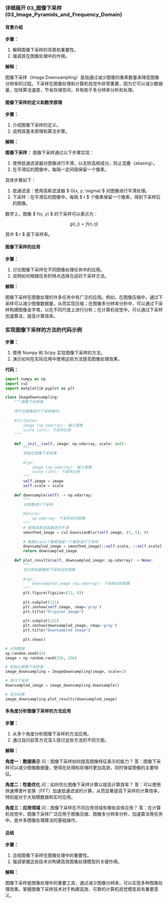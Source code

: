 ### 详细展开 03_图像下采样 (03_Image_Pyramids_and_Frequency_Domain)

#### 背景介绍

**步骤：**

1. 解释图像下采样的背景和重要性。
2. 强调其在图像处理中的作用。

**解释：**

图像下采样（Image Downsampling）是指通过减少图像的像素数量来降低图像分辨率的过程。下采样在图像处理和计算机视觉中非常重要，因为它可以减少数据量，加快算法速度，节省存储空间，并有助于多分辨率分析和处理。

#### 图像下采样的定义和数学原理

**步骤：**

1. 介绍图像下采样的定义。
2. 说明其基本原理和算法步骤。

**解释：**

**图像下采样：** 图像下采样通过以下步骤实现：
1. 使用低通滤波器对图像进行平滑，以去除高频成分，防止混叠（aliasing）。
2. 在平滑后的图像中，每隔一定间隔保留一个像素。

具体步骤如下：
1. 低通滤波：使用高斯滤波器 $ G(x, y; \sigma) $ 对图像进行平滑处理。
2. 下采样：在平滑后的图像中，每隔 $ r $ 个像素保留一个像素，得到下采样后的图像。

数学上，图像 $ f(x, y) $ 的下采样可以表示为：

$$ g(i, j) = f(ri, rj) $$

其中 $ r $ 是下采样率。

#### 图像下采样的应用

**步骤：**

1. 讨论图像下采样在不同图像处理任务中的应用。
2. 说明如何根据任务的特点选择合适的下采样方法。

**解释：**

图像下采样在图像处理的许多任务中有广泛的应用。例如，在图像压缩中，通过下采样可以减少图像数据量，从而实现压缩；在图像多分辨率分析中，可以通过下采样构建图像金字塔，以在不同尺度上进行分析；在计算机视觉中，可以通过下采样加速算法，提高计算效率。

### 实现图像下采样的方法的代码示例

**步骤：**

1. 使用 Numpy 和 Scipy 实现图像下采样的方法。
2. 演示如何在实际应用中使用这些方法提高图像处理效果。

**代码：**

```python
import numpy as np
import cv2
import matplotlib.pyplot as plt

class ImageDownsampling:
    """图像下采样类
    
    用于对图像进行下采样操作。
    
    Attributes:
        image (np.ndarray): 输入图像
        scale (int): 下采样比例
    """
    
    def __init__(self, image: np.ndarray, scale: int):
        """
        初始化图像下采样类
        
        Args:
            image (np.ndarray): 输入图像
            scale (int): 下采样比例
        """
        self.image = image
        self.scale = scale
    
    def downsample(self) -> np.ndarray:
        """
        对图像进行下采样
        
        Returns:
            np.ndarray: 下采样后的图像
        """
        # 使用高斯滤波器进行平滑
        smoothed_image = cv2.GaussianBlur(self.image, (5, 5), 0)
        
        # 每隔scale个像素保留一个像素进行下采样
        downsampled_image = smoothed_image[::self.scale, ::self.scale]
        return downsampled_image
    
    def plot_results(self, downsampled_image: np.ndarray) -> None:
        """
        显示原始图像和下采样后的图像
        
        Args:
            downsampled_image (np.ndarray): 下采样后的图像
        """
        plt.figure(figsize=(12, 6))
        
        plt.subplot(121)
        plt.imshow(self.image, cmap='gray')
        plt.title("Original Image")
        
        plt.subplot(122)
        plt.imshow(downsampled_image, cmap='gray')
        plt.title("Downsampled Image")
        
        plt.show()

# 示例数据
np.random.seed(42)
image = np.random.rand(256, 256)

# 初始化图像下采样类
image_downsampling = ImageDownsampling(image, scale=2)

# 进行下采样
downsampled_image = image_downsampling.downsample()

# 显示结果
image_downsampling.plot_results(downsampled_image)
```

#### 多角度分析图像下采样的方法应用

**步骤：**

1. 从多个角度分析图像下采样的方法应用。
2. 通过自问自答方式深入探讨这些方法的不同方面。

**解释：**

**角度一：数据表示**
问：图像下采样如何提高图像特征表示的能力？
答：图像下采样可以减少图像数据量，使得在处理和存储时更加高效，同时保留图像的主要特征。

**角度二：性能优化**
问：如何优化图像下采样计算以提高计算效率？
答：可以使用快速傅里叶变换（FFT）加速低通滤波的计算，从而显著提高下采样的计算效率，特别是对于大规模数据和实时应用。

**角度三：应用领域**
问：图像下采样在不同应用领域有哪些具体应用？
答：在计算机视觉中，图像下采样广泛应用于图像压缩、图像多分辨率分析、加速算法等任务中，是许多图像处理算法的基础操作。

#### 总结

**步骤：**

1. 总结图像下采样在图像处理中的重要性。
2. 强调掌握这些技术对构建高效图像处理模型的关键作用。

**解释：**

图像下采样是图像处理中的重要工具，通过减少图像分辨率，可以实现多种图像处理效果。掌握图像下采样技术对于构建高效、可靠的计算机视觉模型具有重要意义。